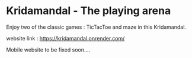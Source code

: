  # Kridamandal - The playing arena

   Enjoy two of the classic games : TicTacToe and maze in this Kridamandal.

   website link : https://kridamandal.onrender.com/
   
Mobile website to be fixed soon....
